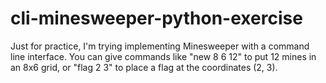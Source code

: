 # cli-minesweeper-python-exercise
Just for practice, I'm trying implementing Minesweeper with a command line interface.
You can give commands like "new 8 6 12" to put 12 mines in an 8x6 grid,
or "flag 2 3" to place a flag at the coordinates (2, 3).
